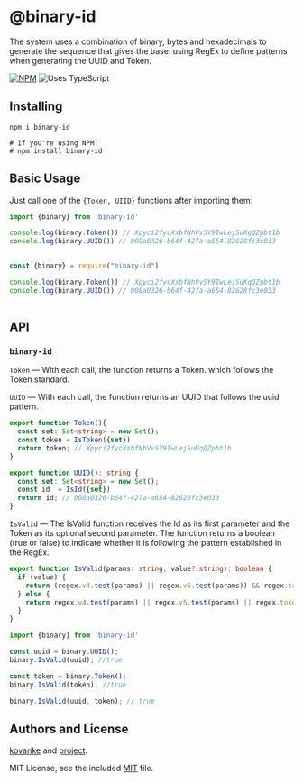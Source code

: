 # @binary-id

The system uses a combination of binary, bytes and hexadecimals to generate the sequence that gives the base. using RegEx to define patterns when generating the UUID and Token.  


[![NPM](https://img.shields.io/npm/v/@kovarike/cocc.svg?logo=npm)](https://www.npmjs.com/package/binary-uuid)
![Uses TypeScript](https://img.shields.io/badge/Uses-Typescript-294E80.svg)

## Installing

```shell
npm i binary-id

# If you're using NPM:
# npm install binary-id
```

## Basic Usage

Just call one of the `{Token, UIID}` functions after importing them:

```typescript
import {binary} from 'binary-id'

console.log(binary.Token()) // Xpyci2fycXsbfNhVvSY9IwLejSuKqQZpbt1b 
console.log(binary.UUID()) // 008a0326-b64f-427a-a654-82628fc3e033
 
```


```javascript
const {binary} = require("binary-id")

console.log(binary.Token()) // Xpyci2fycXsbfNhVvSY9IwLejSuKqQZpbt1b
console.log(binary.UUID()) // 008a0326-b64f-427a-a654-82628fc3e033
 
```
## API

### `binary-id`

`Token` — With each call, the function returns a Token. which follows the Token standard.

`UUID` — With each call, the function returns an UUID that follows the uuid pattern.


```typescript
export function Token(){
  const set: Set<string> = new Set();
  const token = IsToken({set}) 
  return token; // Xpyci2fycXsbfNhVvSY9IwLejSuKqQZpbt1b
}

export function UUID(): string {
  const set: Set<string> = new Set();
  const id  = IsId({set})
  return id; // 008a0326-b64f-427a-a654-82628fc3e033
}

```

`IsValid` — The IsValid function receives the Id as its first parameter and the Token as its optional second parameter. The function returns a boolean (true or false) to indicate whether it is following the pattern established in the RegEx.

```typescript
export function IsValid(params: string, value?:string): boolean {
  if (value) {
    return (regex.v4.test(params) || regex.v5.test(params)) && regex.token.test(value);
  } else {
    return regex.v4.test(params) || regex.v5.test(params) || regex.token.test(params);
  }
}

```

```typescript
import {binary} from 'binary-id'

const uuid = binary.UUID();
binary.IsValid(uuid); //true

const token = binary.Token();
binary.IsValid(token); //true

binary.IsValid(uuid, token); // true

```

## Authors and License

[kovarike](https://github.com/kovarike) and [project](https://github.com/kovarike/binary-uuid).

MIT License, see the included [MIT](https://github.com/kovarike/binary-uuid/blob/master/LICENSE) file.
